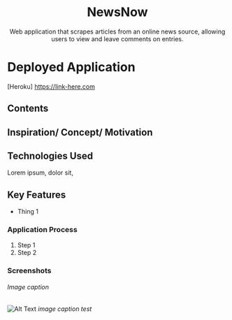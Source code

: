 <h1 align="center">NewsNow</h1>

<div align="center">Web application that scrapes articles from an online news source, allowing users to view and leave comments on entries.</div>

# Deployed Application

[Heroku] <https://link-here.com>

## Contents

## Inspiration/ Concept/ Motivation

## Technologies Used

Lorem ipsum, dolor sit,

## Key Features

* Thing 1

### Application Process

1. Step 1
1. Step 2

### Screenshots

###### Image caption
![Alt Text](url)
*image caption test*